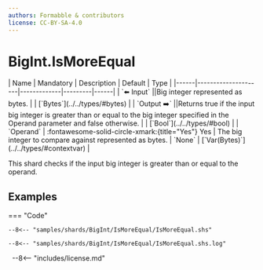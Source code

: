 ```yaml
---
authors: Formabble & contributors
license: CC-BY-SA-4.0
---
```



# BigInt.IsMoreEqual

<div class="sh-parameters" markdown="1">
| Name | Mandatory | Description | Default | Type |
|------|---------------------|-------------|---------|------|
| `⬅️ Input` ||Big integer represented as bytes. | | [`Bytes`](../../types/#bytes) |
| `Output ➡️` ||Returns true if the input big integer is greater than or equal to the big integer specified in the Operand parameter and false otherwise. | | [`Bool`](../../types/#bool) |
| `Operand` | :fontawesome-solid-circle-xmark:{title="Yes"} Yes  | The big integer to compare against represented as bytes. | `None` | [`Var(Bytes)`](../../types/#contextvar) |

</div>

This shard checks if the input big integer is greater than or equal to the operand.

## Examples

=== "Code"

  ```x86asm linenums="1"
  --8<-- "samples/shards/BigInt/IsMoreEqual/IsMoreEqual.shs"
  ```

  ```
  --8<-- "samples/shards/BigInt/IsMoreEqual/IsMoreEqual.shs.log"
  ```
&nbsp;
--8<-- "includes/license.md"

